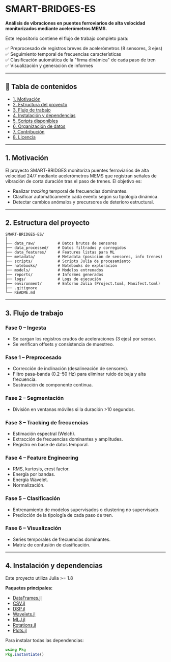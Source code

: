 # SMART-BRIDGES-ES

**Análisis de vibraciones en puentes ferroviarios de alta velocidad monitorizados mediante acelerómetros MEMS.**

Este repositorio contiene el flujo de trabajo completo para:

✅ Preprocesado de registros breves de acelerómetros (8 sensores, 3 ejes)  
✅ Seguimiento temporal de frecuencias características  
✅ Clasificación automática de la "firma dinámica" de cada paso de tren  
✅ Visualización y generación de informes

---

## 📑 Tabla de contenidos

- [1. Motivación](#1-motivación)
- [2. Estructura del proyecto](#2-estructura-del-proyecto)
- [3. Flujo de trabajo](#3-flujo-de-trabajo)
- [4. Instalación y dependencias](#4-instalación-y-dependencias)
- [5. Scripts disponibles](#5-scripts-disponibles)
- [6. Organización de datos](#6-organización-de-datos)
- [7. Contribución](#7-contribución)
- [8. Licencia](#8-licencia)

---

## 1. Motivación

El proyecto SMART-BRIDGES monitoriza puentes ferroviarios de alta velocidad 24/7 mediante acelerómetros MEMS que registran señales de vibración de corta duración tras el paso de trenes. El objetivo es:

- Realizar *tracking* temporal de frecuencias dominantes.
- Clasificar automáticamente cada evento según su tipología dinámica.
- Detectar cambios anómalos y precursores de deterioro estructural.

---

## 2. Estructura del proyecto

```
SMART-BRIDGES-ES/
│
├── data_raw/          # Datos brutos de sensores
├── data_processed/    # Datos filtrados y corregidos
├── data_features/     # Features listas para ML
├── metadata/          # Metadata (posición de sensores, info trenes)
├── scripts/           # Scripts Julia de procesamiento
├── notebooks/         # Notebooks de exploración
├── models/            # Modelos entrenados
├── reports/           # Informes generados
├── logs/              # Logs de ejecución
├── environment/       # Entorno Julia (Project.toml, Manifest.toml)
├── .gitignore
└── README.md
```

---

## 3. Flujo de trabajo

### Fase 0 – Ingesta
- Se cargan los registros crudos de aceleraciones (3 ejes) por sensor.
- Se verifican offsets y consistencia de muestreo.

### Fase 1 – Preprocesado
- Corrección de inclinación (desalineación de sensores).
- Filtro pasa-banda (0.2–50 Hz) para eliminar ruido de baja y alta frecuencia.
- Sustracción de componente continua.

### Fase 2 – Segmentación
- División en ventanas móviles si la duración >10 segundos.

### Fase 3 – Tracking de frecuencias
- Estimación espectral (Welch).
- Extracción de frecuencias dominantes y amplitudes.
- Registro en base de datos temporal.

### Fase 4 – Feature Engineering
- RMS, kurtosis, crest factor.
- Energía por bandas.
- Energía Wavelet.
- Normalización.

### Fase 5 – Clasificación
- Entrenamiento de modelos supervisados o clustering no supervisado.
- Predicción de la tipología de cada paso de tren.

### Fase 6 – Visualización
- Series temporales de frecuencias dominantes.
- Matriz de confusión de clasificación.

---

## 4. Instalación y dependencias

Este proyecto utiliza Julia >= 1.8

**Paquetes principales:**
- [DataFrames.jl](https://github.com/JuliaData/DataFrames.jl)
- [CSV.jl](https://github.com/JuliaData/CSV.jl)
- [DSP.jl](https://github.com/JuliaDSP/DSP.jl)
- [Wavelets.jl](https://github.com/JuliaDSP/Wavelets.jl)
- [MLJ.jl](https://github.com/alan-turing-institute/MLJ.jl)
- [Rotations.jl](https://github.com/FugroRoames/Rotations.jl)
- [Plots.jl](https://github.com/JuliaPlots/Plots.jl)

Para instalar todas las dependencias:
```julia
using Pkg
Pkg.instantiate()
